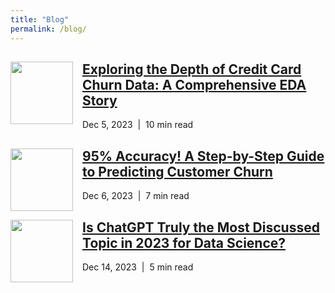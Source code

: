 ```yaml
---
title: "Blog"
permalink: /blog/
---
```



<div class="blog-post">
  <img src="https://edward330176.github.io/assets/img/data.png" width="100" align="left" style="margin-right: 15px;">
  <h2><a href="#">Exploring the Depth of Credit Card Churn Data: A Comprehensive EDA Story</a></h2>
  <p>Dec 5, 2023 &nbsp;|&nbsp; 10 min read</p>
</div>

<div class="blog-post">
  <img src="https://edward330176.github.io/assets/img/ml.png" width="100" align="left" style="margin-right: 15px;">
  <h2><a href="#">95% Accuracy! A Step-by-Step Guide to Predicting Customer Churn</a></h2>
  <p>Dec 6, 2023 &nbsp;|&nbsp; 7 min read</p>
</div>

<div class="blog-post">
  <img src="https://edward330176.github.io/assets/img/chatgpt.png" width="100" align="left" style="margin-right: 15px;">
  <h2><a href="https://medium.com/@edwardlongtang/the-most-discussed-topics-in-2023-for-data-science-3f0869514f41">Is ChatGPT Truly the Most Discussed Topic in 2023 for Data Science?</a></h2>
  <p>Dec 14, 2023 &nbsp;|&nbsp; 5 min read</p>
</div>

